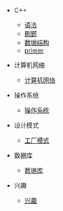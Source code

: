 - C++

    - [语法](c++/grammar/)
    - [刷题](c++/algorithm/)
    - [数据结构](c++/data_structure/)
    - [primer](c++/primer/)

- 计算机网络

  - [计算机网络](network/)

- 操作系统

  - [操作系统](operating_system/)
    
- 设计模式

  - [工厂模式](desgin-pattern/)


- 数据库

  - [数据库](database/) 

- 兴趣

  - [兴趣](interests/) 